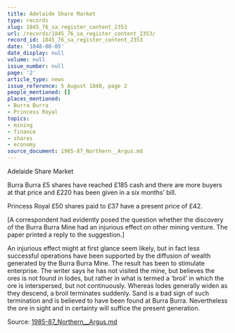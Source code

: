 ```yaml
---
title: Adelaide Share Market
type: records
slug: 1845_76_sa_register_content_2353
url: /records/1845_76_sa_register_content_2353/
record_id: 1845_76_sa_register_content_2353
date: '1848-08-05'
date_display: null
volume: null
issue_number: null
page: '2'
article_type: news
issue_reference: 5 August 1848, page 2
people_mentioned: []
places_mentioned:
- Burra Burra
- Princess Royal
topics:
- mining
- finance
- shares
- economy
source_document: 1985-87_Northern__Argus.md
---
```


Adelaide Share Market

Burra Burra £5 shares have reached £185 cash and there are more buyers at that price and £220 has been given in a six months’ bill.

Princess Royal £50 shares paid to £37 have a present price of £42.

[A correspondent had evidently posed the question whether the discovery of the Burra Burra Mine had an injurious effect on other mining venture.  The paper printed a reply to the suggestion.]

An injurious effect might at first glance seem likely, but in fact less successful operations have been supported by the diffusion of wealth generated by the Burra Burra Mine.  The result has been to stimulate enterprise.  The writer says he has not visited the mine, but believes the ores is not found in lodes, but rather in what is termed a ‘broil’ in which the ore is interspersed, but not continuously.  Whereas lodes generally widen as they descend, a broil terminates suddenly.  Sand is a bad sign of such termination and is believed to have been found at Burra Burra.  Nevertheless the ore in sight and in certainty will suffice the present generation.

Source: [1985-87_Northern__Argus.md](/downloads/markdown/1985-87_Northern__Argus.md)
